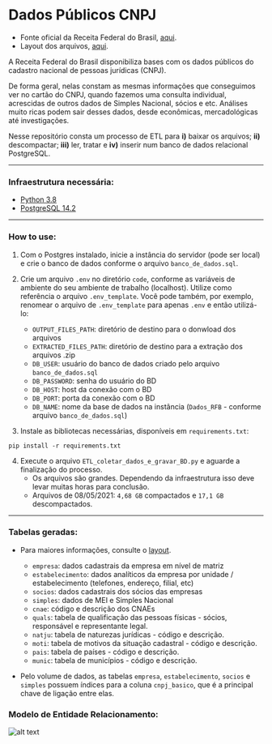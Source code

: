 # Dados Públicos CNPJ
- Fonte oficial da Receita Federal do Brasil, [aqui](https://www.gov.br/receitafederal/pt-br/assuntos/orientacao-tributaria/cadastros/consultas/dados-publicos-cnpj).
- Layout dos arquivos, [aqui](https://www.gov.br/receitafederal/pt-br/assuntos/orientacao-tributaria/cadastros/consultas/arquivos/NOVOLAYOUTDOSDADOSABERTOSDOCNPJ.pdf).

A Receita Federal do Brasil disponibiliza bases com os dados públicos do cadastro nacional de pessoas jurídicas (CNPJ). 

De forma geral, nelas constam as mesmas informações que conseguimos ver no cartão do CNPJ, quando fazemos uma consulta individual, acrescidas de outros dados de Simples Nacional, sócios e etc. Análises muito ricas podem sair desses dados, desde econômicas, mercadológicas até investigações.

Nesse repositório consta um processo de ETL para **i)** baixar os arquivos; **ii)** descompactar; **iii)** ler, tratar e **iv)** inserir num banco de dados relacional PostgreSQL.

---------------------

### Infraestrutura necessária:
- [Python 3.8](https://www.python.org/downloads/release/python-3810/)
- [PostgreSQL 14.2](https://www.postgresql.org/download/)
  
---------------------

### How to use:
1. Com o Postgres instalado, inicie a instância do servidor (pode ser local) e crie o banco de dados conforme o arquivo `banco_de_dados.sql`.

2. Crie um arquivo `.env` no diretório `code`, conforme as variáveis de ambiente do seu ambiente de trabalho (localhost). Utilize como referência o arquivo `.env_template`. Você pode também, por exemplo, renomear o arquivo de `.env_template` para apenas `.env` e então utilizá-lo:
   - `OUTPUT_FILES_PATH`: diretório de destino para o donwload dos arquivos
   - `EXTRACTED_FILES_PATH`: diretório de destino para a extração dos arquivos .zip
   - `DB_USER`: usuário do banco de dados criado pelo arquivo `banco_de_dados.sql`
   - `DB_PASSWORD`: senha do usuário do BD
   - `DB_HOST`: host da conexão com o BD 
   - `DB_PORT`: porta da conexão com o BD 
   - `DB_NAME`: nome da base de dados na instância (`Dados_RFB` - conforme arquivo `banco_de_dados.sql`)

3. Instale as bibliotecas necessárias, disponíveis em `requirements.txt`:
```
pip install -r requirements.txt
```

4. Execute o arquivo `ETL_coletar_dados_e_gravar_BD.py` e aguarde a finalização do processo.
   - Os arquivos são grandes. Dependendo da infraestrutura isso deve levar muitas horas para conclusão.
   - Arquivos de 08/05/2021: `4,68 GB` compactados e `17,1 GB` descompactados.
    
---------------------

### Tabelas geradas:
- Para maiores informações, consulte o [layout](https://www.gov.br/receitafederal/pt-br/assuntos/orientacao-tributaria/cadastros/consultas/arquivos/NOVOLAYOUTDOSDADOSABERTOSDOCNPJ.pdf).
  - `empresa`: dados cadastrais da empresa em nível de matriz
  - `estabelecimento`: dados analíticos da empresa por unidade / estabelecimento (telefones, endereço, filial, etc)
  - `socios`: dados cadastrais dos sócios das empresas
  - `simples`: dados de MEI e Simples Nacional
  - `cnae`: código e descrição dos CNAEs
  - `quals`: tabela de qualificação das pessoas físicas - sócios, responsável e representante legal.  
  - `natju`: tabela de naturezas jurídicas - código e descrição.
  - `moti`: tabela de motivos da situação cadastral - código e descrição.
  - `pais`: tabela de países - código e descrição.
  - `munic`: tabela de municípios - código e descrição.


- Pelo volume de dados, as tabelas  `empresa`, `estabelecimento`, `socios` e `simples` possuem índices para a coluna `cnpj_basico`, que é a principal chave de ligação entre elas.

### Modelo de Entidade Relacionamento:
![alt text](https://github.com/aphonsoar/Receita_Federal_do_Brasil_-_Dados_Publicos_CNPJ/blob/master/Dados_RFB_ERD.png)